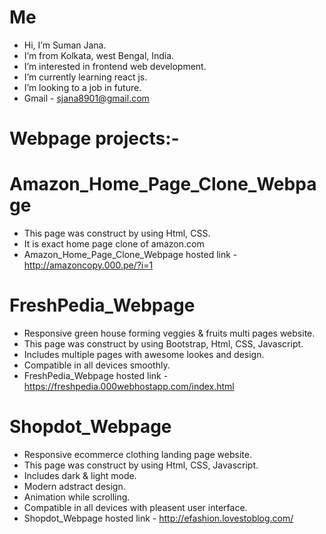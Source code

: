 # Me
- Hi, I’m Suman Jana.
- I’m from Kolkata, west Bengal, India.
- I’m interested in frontend web development.
- I’m currently learning react js.
- I’m looking to a job in future.
- Gmail - sjana8901@gmail.com
# Webpage projects:-
# Amazon_Home_Page_Clone_Webpage
- This page was construct by using Html, CSS.
- It is exact home page clone of amazon.com
- Amazon_Home_Page_Clone_Webpage hosted link - http://amazoncopy.000.pe/?i=1
# FreshPedia_Webpage
- Responsive green house forming veggies & fruits multi pages website.
- This page was construct by using Bootstrap, Html, CSS, Javascript.
- Includes multiple pages with awesome lookes and design.
- Compatible in all devices smoothly.
- FreshPedia_Webpage hosted link - https://freshpedia.000webhostapp.com/index.html
# Shopdot_Webpage
- Responsive ecommerce clothing landing page website. 
- This page was construct by using Html, CSS, Javascript.
- Includes dark & light mode.
- Modern adstract design.
- Animation while scrolling.
- Compatible in all devices with pleasent user interface.
- Shopdot_Webpage hosted link - http://efashion.lovestoblog.com/











